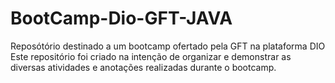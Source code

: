 # BootCamp-Dio-GFT-JAVA
Reposótório destinado a um bootcamp ofertado pela GFT na plataforma DIO
Este repositório foi criado na intenção de organizar e demonstrar as diversas atividades e anotações realizadas durante o bootcamp. 
